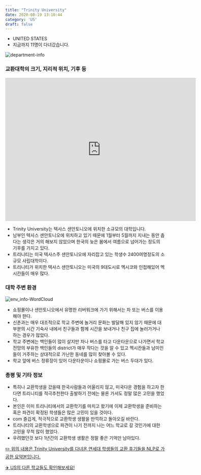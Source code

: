 ```yaml
---
title: "Trinity University"
date: 2020-08-19 13:10:44
category: 'US'
draft: false
---
```



* UNITED STATES
* 지금까지 11명이 다녀갔습니다. 

![department-info](../plots/US000181.png)
### 교환대학의 크기, 지리적 위치, 기후 등
<iframe
width="600"
height="450"
frameborder="0" style="border:0"
src="https://www.google.com/maps/embed/v1/place?key=AIzaSyC9e1AME-pVmWC4hBpFdu5S4dKzyepa3HQ&q=Trinity+University&center=29.4618396,-98.4833121&zoom=14" allowfullscreen>
</iframe>

* Trinity University는 텍사스 샌안토니오에 위치한 소규모의 대학입니다.
* 남부인 텍사스 샌안토니오에 위치하고 있기 때문에 1월부터 5월까지 지내는 동안 춥다는 생각은 거의 해보지 않았으며 한국의 늦은 봄에서 여름으로 넘어가는 정도의 기후를 가지고 있다.
* 트리니티는 미국 텍사스주 샌안토니오에 자리잡고 있는 학생수 2400여명정도의 소규모 사립대학이다.
* 트리니티가 위치한 텍사스 샌안토니오는 미국의 9대도시로 멕시코와 인접해있어 멕시칸들이 매우 많다.


### 대학 주변 환경

![env_info-WordCloud](../univ_wordclouds_okt/env_info/US000181_env_info_okt.png)

* 쇼핑몰이나 샌안토니오에서 유명한 리버워크에 가기 위해서는 차 또는 버스를 이용해야 한다.
* 신촌과는 매우 대조적으로 학교 주변에 놀거리 문화는 발달해 있지 않기 때문에 대부분의 시간 기숙사 내에서 친구들과 함께 시간을 보내거나 친구 집에 놀러가거나 하는 경우가 많았다.
* 학교 주변에는 백인들이 많이 살지만 차나 버스를 타고 다운타운으로 나가면서 학교전망의 부유한 백인들의 district가 매우 작다는 것을 알 수 있고 멕시칸들과 남미인들이 거주하는 상대적으로 가난한 동네를 많이 찾아볼 수 있다.
* 학교 앞에 버스 정류장이 있어 다운타운이나 쇼핑몰로 가는 버스 두대가 있다.


### 총평 및 기타 정보 
* 특히나 교환학생을 갔을때 한국사람들과 어울리지 않고, 미국다운 경험을 하고자 한다면 트리니티를 적극추천한다 출발하기 전에는 물론 가서도 정말 많은 고민을 했었다.
* 본인은 이미 트리니티에서의 교환학기를 마치고 왔기에 이제 교환학생을 준비하는 혹은 파견이 확정된 학생들은 많은 고민이 있을 것이다.
* com 즐겁게, 적극적으로 교환학생 생활을 만끽하고 돌아오길 바란다.
* 트리니티의 교환학생으로 파견이 나기 전까지 나는 어느 학교로 갈 것인가에 대한 고민을 무척 많이 했었다.
* 우려했던것 보다 1년간의 교환학생 생활은 정말 좋은 기억만 남아있다.


[✏️ 위의 내용은 Trinity University를 다녀온 연세대 학생들의 교환 후기들을 NLP로 가공한 요약본입니다.](http://oia.yonsei.ac.kr/partner/expReport.asp?ucode=US000181&bgbn=A)

[✈️ US의 다른 학교들도 확인해보세요!](https://yonsei-exchange.netlify.app/?category=US)
